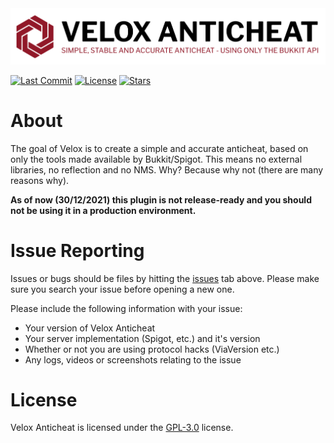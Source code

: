 <img src="assets/logo.png" alt="" width="700"/>
<br>

[![Last Commit](https://img.shields.io/github/last-commit/Rammelkast/VeloxAnticheat?style=flat-square)](https://github.com/Rammelkast/VeloxAnticheat/commits/master) [![License](https://img.shields.io/github/license/Rammelkast/VeloxAnticheat?style=flat-square)](https://github.com/Rammelkast/VeloxAnticheat/blob/master/LICENSE) [![Stars](https://img.shields.io/github/stars/Rammelkast/VeloxAnticheat?style=flat-square)](https://github.com/Rammelkast/VeloxAnticheat/stargazers)

# About
The goal of Velox is to create a simple and accurate anticheat, based on only the tools made available by Bukkit/Spigot. 
This means no external libraries, no reflection and no NMS. Why? Because why not (there are many reasons why).

**As of now (30/12/2021) this plugin is not release-ready and you should not be using it in a production environment.**

# Issue Reporting
Issues or bugs should be files by hitting the [issues](https://github.com/Rammelkast/VeloxAnticheat/issues) tab above. Please make sure you search your issue before opening a new one.

Please include the following information with your issue:
+ Your version of Velox Anticheat
+ Your server implementation (Spigot, etc.) and it's version
+ Whether or not you are using protocol hacks (ViaVersion etc.)
+ Any logs, videos or screenshots relating to the issue

# License
Velox Anticheat is licensed under the [GPL-3.0](https://github.com/Rammelkast/VeloxAnticheat/blob/master/LICENSE) license.
